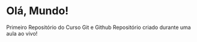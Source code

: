 # Olá, Mundo!
Primeiro Repositório do Curso Git e Github
Repositório criado durante uma aula ao vivo!